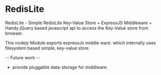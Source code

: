 RedisLite
=========

RedisLite - Simple RedisLite Key-Value Store + ExpressJS Middleware + Handy jQuery based javascript api to access the Key-Value store from browser.


This nodejs Module exports expressJs middle ware. which internally uses filesystem based simple, key-value store.

-- Future work --

* provide pluggable data-storage for middlware.

